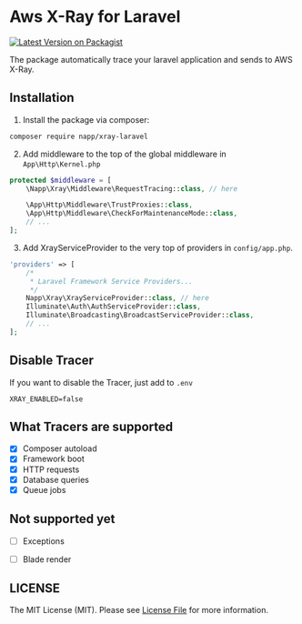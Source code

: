 # Aws X-Ray for Laravel

[![Latest Version on Packagist](https://img.shields.io/packagist/v/napp/xray-laravel.svg?style=flat-square)](https://packagist.org/packages/napp/xray-laravel)

The package automatically trace your laravel application and sends to AWS X-Ray.

## Installation

1. Install the package via composer:

```bash
composer require napp/xray-laravel
```

2. Add middleware to the top of the global middleware in `App\Http\Kernel.php`

```php
protected $middleware = [
    \Napp\Xray\Middleware\RequestTracing::class, // here

    \App\Http\Middleware\TrustProxies::class,
    \App\Http\Middleware\CheckForMaintenanceMode::class,
    // ...
];
```

3. Add XrayServiceProvider to the very top of providers in `config/app.php`. 

```php
'providers' => [
    /*
     * Laravel Framework Service Providers...
     */
    Napp\Xray\XrayServiceProvider::class, // here
    Illuminate\Auth\AuthServiceProvider::class,
    Illuminate\Broadcasting\BroadcastServiceProvider::class,
    // ...
];
```

## Disable Tracer

If you want to disable the Tracer, just add to `.env`

```dotenv
XRAY_ENABLED=false
```


## What Tracers are supported

- [x] Composer autoload
- [x] Framework boot
- [x] HTTP requests
- [x] Database queries
- [x] Queue jobs

## Not supported yet

- [ ] Exceptions
- [ ] Blade render


## LICENSE

The MIT License (MIT). Please see [License File](LICENSE.md) for more information.
